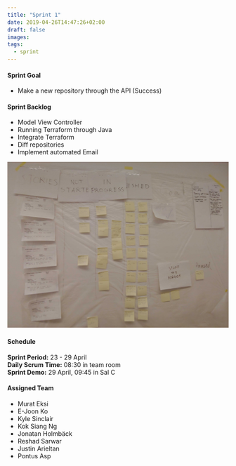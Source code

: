 ```yaml
---
title: "Sprint 1"
date: 2019-04-26T14:47:26+02:00
draft: false
images: 
tags:
  - sprint
---
```

#### Sprint Goal
- Make a new repository through the API (Success)

#### Sprint Backlog
- Model View Controller
- Running Terraform through Java
- Integrate Terraform
- Diff repositories
- Implement automated Email

![Sprint 1 Backlog](/sprint-1.jpg)

#### Schedule
**Sprint Period:** 23 - 29 April  
**Daily Scrum Time:** 08:30 in team room  
**Sprint Demo:** 29 April, 09:45 in Sal C

#### Assigned Team
- Murat Eksi
- E-Joon Ko
- Kyle Sinclair
- Kok Siang Ng
- Jonatan Holmbäck
- Reshad Sarwar
- Justin Arieltan
- Pontus Asp

